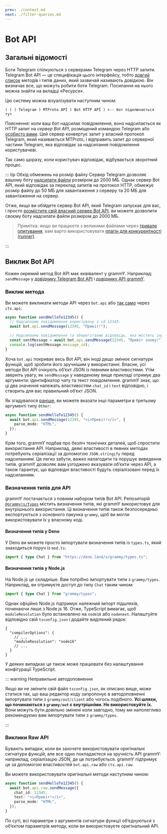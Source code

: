 ```yaml
---
prev: ./context.md
next: ./filter-queries.md
---
```


# Bot API

## Загальні відомості

Боти Telegram спілкуються з серверами Telegram через HTTP запити.
Telegram Bot API — це специфікація цього інтерфейсу, тобто [довгий список](https://core.telegram.org/bots/api) методів і типів даних, який зазвичай називають довідкою.
Він визначає все, що можуть робити боти Telegram.
Посилання на нього можна знайти на вкладці «Ресурси».

Цю систему можна візуалізувати наступним чином:

```asciiart:no-line-numbers
( ( ( Telegram ) MTProto API ) Bot HTTP API ) <-- бот підключається тут
```

Пояснення: коли ваш бот надсилає повідомлення, воно надсилається як HTTP запит на _сервер Bot API_, розміщений командою Telegram або [особисто вами](https://core.telegram.org/bots/api#using-a-local-bot-api-server).
Цей сервер конвертує запит у власний протокол Telegram, який називається MTProto, і відправить запит до серверної частини Telegram, яка відповідає за надсилання повідомлення користувачеві.

Так само щоразу, коли користувач відповідає, відбувається зворотний процес.

::: tip Обхід обмежень на розмір файлу
Сервер Telegram дозволяє вашому боту [надсилати файли](./files.md) розміром до 2000 МБ.
Однак сервер Bot API, який відповідає за переклад запитів на протокол HTTP, обмежує розмір файлу до 50 МБ для завантаження з серверу та 20 МБ для завантаження на сервер.

Отже, якщо ви обійдете сервер Bot API, який Telegram запускає для вас, і просто [розмістите свій власний сервер Bot API](https://core.telegram.org/bots/api#using-a-local-bot-api-server), ви можете дозволити своєму боту надсилати файли розміром до 2000 МБ.

> Примітка: якщо ви працюєте з великими файлами через [тривале опитування](./deployment-types.md), вам варто використовувати [плагін для конкурентності (runner)](../plugins/runner.md).

:::

## Виклик Bot API

Кожен окремий метод Bot API має еквівалент у grammY.
Наприклад: `sendMessage` у [довіднику Telegram Bot API](https://core.telegram.org/bots/api#sendmessage) і [довіднику API grammY](https://deno.land/x/grammy/mod.ts?s=Api#method_sendMessage_0).

### Виклик метода

Ви можете викликати методи API через `bot.api` або [так само](./context.md#%D0%B4%D0%BE%D1%81%D1%82%D1%83%D0%BF%D0%BD%D1%96-%D0%B4%D1%96%D1%96) через `ctx.api`:

```ts
async function sendHelloTo12345() {
  // Надсилаємо повідомлення користувачу з id 12345.
  await bot.api.sendMessage(12345, "Привіт!");

  // Надсилаємо повідомлення та зберегігаємо відповідь, яка містить інформацію про надіслане повідомлення.
  const sentMessage = await bot.api.sendMessage(12345, "Привіт знову!");
  console.log(sentMessage.message_id);
}
```

Хоча `bot.api` покриває весь Bot API, він іноді дещо змінює сигнатури функцій, щоб зробити його зручнішим у використанні.
Власне, усі методи Bot API очікують обʼєкт JSON із певними властивостями.
Утім зверніть увагу, як `sendMessage` у наведеному вище прикладі отримує два аргументи: ідентифікатор чату та текст повідомлення.
grammY знає, що ці два значення належать властивостям `chat_id` і `text` відповідно, і створить для вас правильний обʼєкт JSON.

Як згадувалося [раніше](./basics.md#надсилання-повідомлень), ви можете вказати інші параметри в третьому аргументі типу `Other`:

```ts
async function sendHelloTo12345() {
  await bot.api.sendMessage(12345, "<i>Привіт!</i>", {
    parse_mode: "HTML",
  });
}
```

Крім того, grammY подбав про безліч технічних деталей, щоб спростити використання API.
Наприклад, деякі властивості в певних методах потребують серіалізації за допомогою `JSON.stringify` перед надсиланням.
Це легко забути, важко налагодити та порушує виведення типів.
grammY дозволяє вам узгоджено вказувати обʼєкти через API, а також гарантує, що відповідні властивості будуть серіалізовані перед їх надсиланням.

### Визначення типів для API

grammY постачається з повним набором типів Bot API.
Репозиторій [`@grammyjs/types`](https://github.com/grammyjs/types) містить визначення типів, які grammY використовує для внутрішнього використання.
Ці визначення типів також безпосередньо експортуються з основного пакунка `grammy`, щоб ви могли використовувати їх у власному коді.

#### Визначення типів у Deno

У Deno ви можете просто імпортувати визначення типів із `types.ts`, який знаходиться поруч із `mod.ts`:

```ts
import { type Chat } from "https://deno.land/x/grammy/types.ts";
```

#### Визначення типів у Node.js

На Node.js це складніше.
Вам потрібно імпортувати типи з `grammy/types`.
Наприклад, ви отримуєте доступ до типу `Chat` таким чином:

```ts
import { type Chat } from "grammy/types";
```

Однак офіційно Node.js підтримує належний імпорт підшляхів, починаючи лише з Node.js 16.
Отже, TypeScript вимагає, щоб `moduleResolution` було встановлено на `node16` або `nodenext`.
Налаштуйте відповідно свій `tsconfig.json` і додайте виділений рядок:

```json{4}
{
  "compilerOptions": {
    // ...
    "moduleResolution": "node16"
    // ...
  }
}
```

У деяких випадках це також може працювати без налаштування конфігурації TypeScript.

::: warning Неправильне автодоповнення

Якщо ви не зміните свій файл `tsconfig.json`, як описано вище, може статися так, що ваш редактор коду запропонує в автодоповненні імпортувати типи з `grammy/out/client` або чогось подібного.
**Усі шляхи, що починаються з `grammy/out` є внутрішніми. Не використовуйте їх.**
Вони можуть бути довільно змінені коли завгодно, тому ми наполегливо рекомендуємо вам імпортувати типи з `grammy/types`.

:::

### Виклики Raw API

Бувають випадки, коли ви захочете використовувати оригінальні сигнатури функцій, але все одно покладаєтеся на зручність API grammY: наприклад, серіалізацію JSON, де це потребується.
grammY підтримує це за допомогою властивостей `bot.api.raw` або `ctx.api.raw`.

Ви можете використовувати оригінальні методи наступним чином:

```ts
async function sendHelloTo12345() {
  await bot.api.raw.sendMessage({
    chat_id: 12345,
    text: "<i>Привіт!</i>",
    parse_mode: "HTML",
  });
}
```

По суті, всі параметри з аргументів сигнатури функції обʼєднуються з обʼєктом параметрів методу, коли ви використовуєте оригінальний API.
